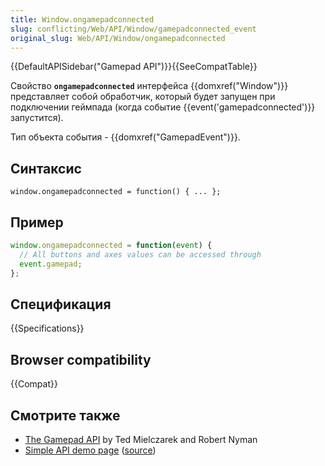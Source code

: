 ```yaml
---
title: Window.ongamepadconnected
slug: conflicting/Web/API/Window/gamepadconnected_event
original_slug: Web/API/Window/ongamepadconnected
---
```


{{DefaultAPISidebar("Gamepad API")}}{{SeeCompatTable}}

Свойство **`ongamepadconnected`** интерфейса {{domxref("Window")}} представляет собой обработчик, который будет запущен при подключении геймпада (когда событие {{event('gamepadconnected')}} запустится).

Тип объекта события - {{domxref("GamepadEvent")}}.

## Синтаксис

```
window.ongamepadconnected = function() { ... };
```

## Пример

```js
window.ongamepadconnected = function(event) {
  // All buttons and axes values can be accessed through
  event.gamepad;
};
```

## Спецификация

{{Specifications}}

## Browser compatibility

{{Compat}}

## Смотрите также

- [The Gamepad API](https://hacks.mozilla.org/2013/12/the-gamepad-api/) by Ted Mielczarek and Robert Nyman
- [Simple API demo page](http://luser.github.io/gamepadtest/) ([source](https://github.com/luser/gamepadtest))
